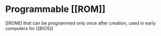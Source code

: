 # Programmable [[ROM]] 
[[ROM]] that can be programmed only once after creation, used in early computers for [[BIOS]]